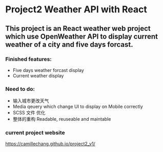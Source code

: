 # Project2 Weather API with React

## This project is an React weather web project which use OpenWeather API to display current weather of a city and five days forcast.
### Finished features:
- Five days weather forcast display
- Current weather display
### Need to do:
- 输入城市更改天气
- Media qeuery which change UI to display on Mobile correctly
- SCSS 文件 优化
- 整体的重构 Readable, reuseable and maintable
### current project website
https://camillechang.github.io/project2_v1/

